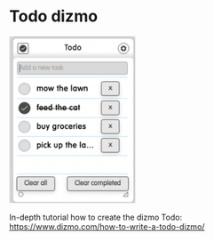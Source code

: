 # Todo dizmo

![Todo dizmo](https://github.com/dizmo/Todo/blob/master/assets/Preview.png)

In-depth tutorial how to create the dizmo Todo: https://www.dizmo.com/how-to-write-a-todo-dizmo/
